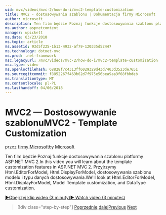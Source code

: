 ```yaml
---
uid: mvc/videos/mvc-2/how-do-i/mvc2-template-customization
title: MVC2 - dostosowywania szablonu | Dokumentacja firmy Microsoft
author: microsoft
description: Ten film będzie Poznaj funkcje dostosowywania szablonu platformy ASP.NET MVC 2. Przyjrzymy Html.EditorForModel, Html.DisplayForModel, Templ modelu...
ms.author: aspnetcontent
manager: wpickett
ms.date: 03/23/2010
ms.topic: article
ms.assetid: 93d5f225-1b13-4932-af79-120335d52447
ms.technology: dotnet-mvc
ms.prod: .net-framework
msc.legacyurl: /mvc/videos/mvc-2/how-do-i/mvc2-template-customization
msc.type: video
ms.openlocfilehash: 68828f7c4313ff6029329d43d7403d3523de7651
ms.sourcegitcommit: f8852267f463b62d7f975e56bea9aa3f68fbbdeb
ms.translationtype: MT
ms.contentlocale: pl-PL
ms.lasthandoff: 04/06/2018
---
```

<a name="mvc2---template-customization"></a><span data-ttu-id="61bca-104">MVC2 — Dostosowywanie szablonu</span><span class="sxs-lookup"><span data-stu-id="61bca-104">MVC2 - Template Customization</span></span>
====================
<span data-ttu-id="61bca-105">przez [firmy Microsoft](https://github.com/microsoft)</span><span class="sxs-lookup"><span data-stu-id="61bca-105">by [Microsoft](https://github.com/microsoft)</span></span>

<span data-ttu-id="61bca-106">Ten film będzie Poznaj funkcje dostosowywania szablonu platformy ASP.NET MVC 2.</span><span class="sxs-lookup"><span data-stu-id="61bca-106">In this video you will learn about the template customization features in ASP.NET MVC 2.</span></span> <span data-ttu-id="61bca-107">Przyjrzymy Html.EditorForModel, Html.DisplayForModel, dostosowywania szablonu modelu i typu danych dostosowywania.</span><span class="sxs-lookup"><span data-stu-id="61bca-107">We'll look at Html.EditorForModel, Html.DisplayForModel, Model Template customization, and DataType customization.</span></span>

[<span data-ttu-id="61bca-108">&#9654;Obejrzyj klip wideo (3 minuty)</span><span class="sxs-lookup"><span data-stu-id="61bca-108">&#9654; Watch video (3 minutes)</span></span>](https://channel9.msdn.com/Blogs/ASP-NET-Site-Videos/mvc2-template-customization)

> [!div class="step-by-step"]
> <span data-ttu-id="61bca-109">[Poprzednie](mvc2-model-validation.md)
> [dalej](aspnet-mvc-2-areas.md)</span><span class="sxs-lookup"><span data-stu-id="61bca-109">[Previous](mvc2-model-validation.md)
[Next](aspnet-mvc-2-areas.md)</span></span>
